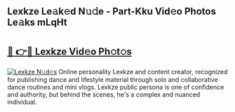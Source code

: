 ## Lexkze Le𝚊k𝚎d N𝚞𝚍e - Part-Kku Vid𝚎o Photos Le𝚊ks mLqHt

# <h2><a href="http://fbf0dn.evod.top/?m=Lexkze">🔗 👉🔴 Lexkze Vid𝚎o Ph𝚘t𝚘s</a></h2>

[![Lexkze N𝚞d𝚎s](https://i.imgur.com/8V9OHl7.gif)](http://fbf0dn.evod.top/?m=Lexkze)
Online personality Lexkze and content creator, recognized for publishing dance and lifestyle material through solo and collaborative dance routines and mini vlogs. Lexkze public persona is one of confidence and authority, but behind the scenes, he's a complex and nuanced individual. 

